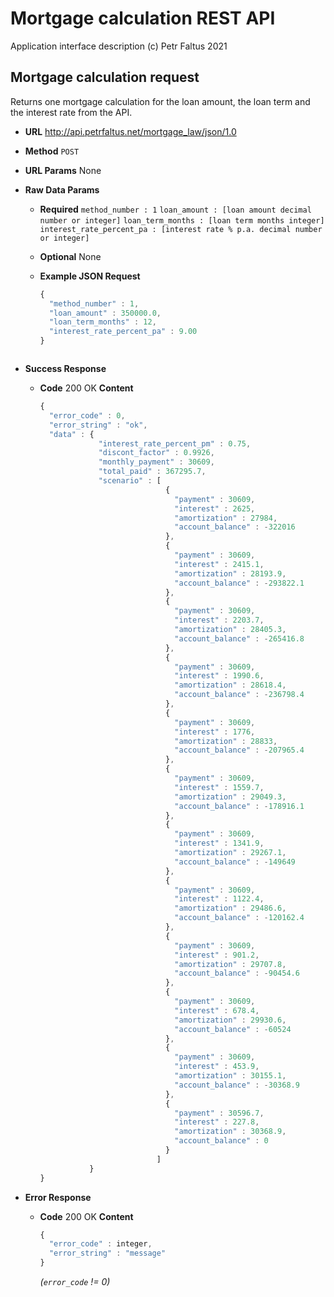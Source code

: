 # Mortgage calculation REST API
Application interface description
(c) Petr Faltus 2021

**Mortgage calculation request**
----
Returns one mortgage calculation for the loan amount, the loan term and the interest rate from the API.

* **URL**
  http://api.petrfaltus.net/mortgage_law/json/1.0

* **Method**
  `POST`

* **URL Params**
  None

* **Raw Data Params**
  * **Required**
    `method_number : 1`
    `loan_amount : [loan amount decimal number or integer]`
    `loan_term_months : [loan term months integer]`
    `interest_rate_percent_pa : [interest rate % p.a. decimal number or integer]`

  * **Optional**
    None

  * **Example JSON Request**
    ```javascript
    {
      "method_number" : 1,
      "loan_amount" : 350000.0,
      "loan_term_months" : 12,
      "interest_rate_percent_pa" : 9.00
    }
  ```

* **Success Response**
  * **Code** 200 OK
    **Content**
    ```javascript
    {
      "error_code" : 0,
      "error_string" : "ok",
      "data" : {
                 "interest_rate_percent_pm" : 0.75,
                 "discont_factor" : 0.9926,
                 "monthly_payment" : 30609,
                 "total_paid" : 367295.7,
                 "scenario" : [
                                {
                                  "payment" : 30609,
                                  "interest" : 2625,
                                  "amortization" : 27984,
                                  "account_balance" : -322016
                                },
                                {
                                  "payment" : 30609,
                                  "interest" : 2415.1,
                                  "amortization" : 28193.9,
                                  "account_balance" : -293822.1
                                },
                                {
                                  "payment" : 30609,
                                  "interest" : 2203.7,
                                  "amortization" : 28405.3,
                                  "account_balance" : -265416.8
                                },
                                {
                                  "payment" : 30609,
                                  "interest" : 1990.6,
                                  "amortization" : 28618.4,
                                  "account_balance" : -236798.4
                                },
                                {
                                  "payment" : 30609,
                                  "interest" : 1776,
                                  "amortization" : 28833,
                                  "account_balance" : -207965.4
                                },
                                {
                                  "payment" : 30609,
                                  "interest" : 1559.7,
                                  "amortization" : 29049.3,
                                  "account_balance" : -178916.1
                                },
                                {
                                  "payment" : 30609,
                                  "interest" : 1341.9,
                                  "amortization" : 29267.1,
                                  "account_balance" : -149649
                                },
                                {
                                  "payment" : 30609,
                                  "interest" : 1122.4,
                                  "amortization" : 29486.6,
                                  "account_balance" : -120162.4
                                },
                                {
                                  "payment" : 30609,
                                  "interest" : 901.2,
                                  "amortization" : 29707.8,
                                  "account_balance" : -90454.6
                                },
                                {
                                  "payment" : 30609,
                                  "interest" : 678.4,
                                  "amortization" : 29930.6,
                                  "account_balance" : -60524
                                },
                                {
                                  "payment" : 30609,
                                  "interest" : 453.9,
                                  "amortization" : 30155.1,
                                  "account_balance" : -30368.9
                                },
                                {
                                  "payment" : 30596.7,
                                  "interest" : 227.8,
                                  "amortization" : 30368.9,
                                  "account_balance" : 0
                                }
                              ]
               }
    }
    ```

* **Error Response**
  * **Code** 200 OK
    **Content**
    ```javascript
    {
      "error_code" : integer,
      "error_string" : "message"
    }
    ```
    *(`error_code` != 0)*
